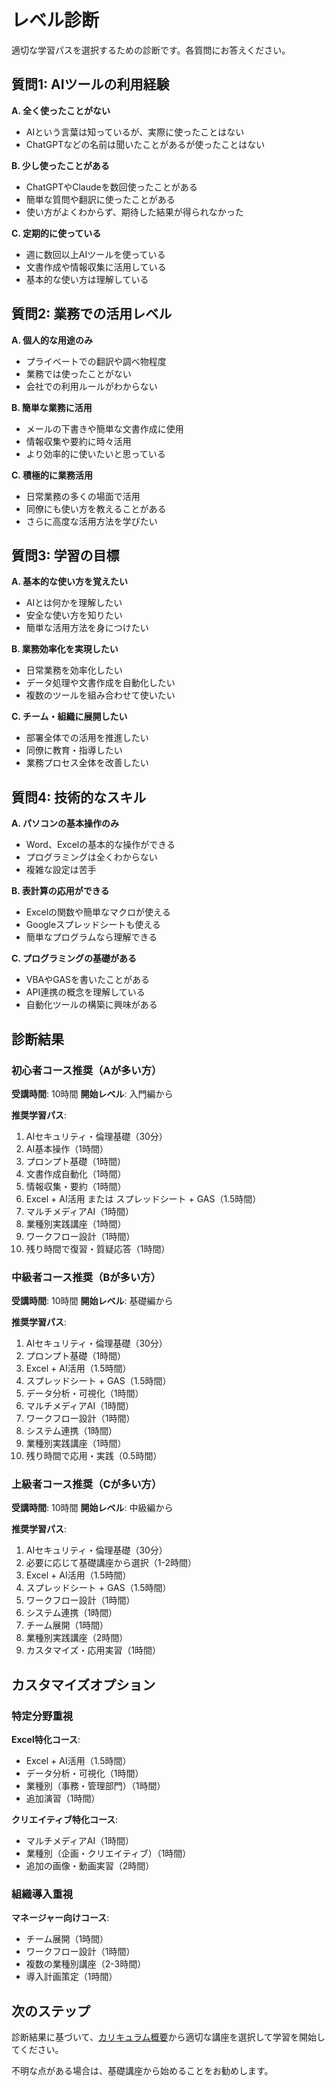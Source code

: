 # レベル診断

適切な学習パスを選択するための診断です。各質問にお答えください。

## 質問1: AIツールの利用経験

**A. 全く使ったことがない**
- AIという言葉は知っているが、実際に使ったことはない
- ChatGPTなどの名前は聞いたことがあるが使ったことはない

**B. 少し使ったことがある**
- ChatGPTやClaudeを数回使ったことがある
- 簡単な質問や翻訳に使ったことがある
- 使い方がよくわからず、期待した結果が得られなかった

**C. 定期的に使っている**
- 週に数回以上AIツールを使っている
- 文書作成や情報収集に活用している
- 基本的な使い方は理解している

## 質問2: 業務での活用レベル

**A. 個人的な用途のみ**
- プライベートでの翻訳や調べ物程度
- 業務では使ったことがない
- 会社での利用ルールがわからない

**B. 簡単な業務に活用**
- メールの下書きや簡単な文書作成に使用
- 情報収集や要約に時々活用
- より効率的に使いたいと思っている

**C. 積極的に業務活用**
- 日常業務の多くの場面で活用
- 同僚にも使い方を教えることがある
- さらに高度な活用方法を学びたい

## 質問3: 学習の目標

**A. 基本的な使い方を覚えたい**
- AIとは何かを理解したい
- 安全な使い方を知りたい
- 簡単な活用方法を身につけたい

**B. 業務効率化を実現したい**
- 日常業務を効率化したい
- データ処理や文書作成を自動化したい
- 複数のツールを組み合わせて使いたい

**C. チーム・組織に展開したい**
- 部署全体での活用を推進したい
- 同僚に教育・指導したい
- 業務プロセス全体を改善したい

## 質問4: 技術的なスキル

**A. パソコンの基本操作のみ**
- Word、Excelの基本的な操作ができる
- プログラミングは全くわからない
- 複雑な設定は苦手

**B. 表計算の応用ができる**
- Excelの関数や簡単なマクロが使える
- Googleスプレッドシートも使える
- 簡単なプログラムなら理解できる

**C. プログラミングの基礎がある**
- VBAやGASを書いたことがある
- API連携の概念を理解している
- 自動化ツールの構築に興味がある

## 診断結果

### 初心者コース推奨（Aが多い方）

**受講時間**: 10時間
**開始レベル**: 入門編から

**推奨学習パス**:
1. AIセキュリティ・倫理基礎（30分）
2. AI基本操作（1時間）
3. プロンプト基礎（1時間）
4. 文書作成自動化（1時間）
5. 情報収集・要約（1時間）
6. Excel + AI活用 または スプレッドシート + GAS（1.5時間）
7. マルチメディアAI（1時間）
8. 業種別実践講座（1時間）
9. ワークフロー設計（1時間）
10. 残り時間で復習・質疑応答（1時間）

### 中級者コース推奨（Bが多い方）

**受講時間**: 10時間
**開始レベル**: 基礎編から

**推奨学習パス**:
1. AIセキュリティ・倫理基礎（30分）
2. プロンプト基礎（1時間）
3. Excel + AI活用（1.5時間）
4. スプレッドシート + GAS（1.5時間）
5. データ分析・可視化（1時間）
6. マルチメディアAI（1時間）
7. ワークフロー設計（1時間）
8. システム連携（1時間）
9. 業種別実践講座（1時間）
10. 残り時間で応用・実践（0.5時間）

### 上級者コース推奨（Cが多い方）

**受講時間**: 10時間
**開始レベル**: 中級編から

**推奨学習パス**:
1. AIセキュリティ・倫理基礎（30分）
2. 必要に応じて基礎講座から選択（1-2時間）
3. Excel + AI活用（1.5時間）
4. スプレッドシート + GAS（1.5時間）
5. ワークフロー設計（1時間）
6. システム連携（1時間）
7. チーム展開（1時間）
8. 業種別実践講座（2時間）
9. カスタマイズ・応用実習（1時間）

## カスタマイズオプション

### 特定分野重視

**Excel特化コース**:
- Excel + AI活用（1.5時間）
- データ分析・可視化（1時間）
- 業種別（事務・管理部門）（1時間）
- 追加演習（1時間）

**クリエイティブ特化コース**:
- マルチメディアAI（1時間）
- 業種別（企画・クリエイティブ）（1時間）
- 追加の画像・動画実習（2時間）

### 組織導入重視

**マネージャー向けコース**:
- チーム展開（1時間）
- ワークフロー設計（1時間）
- 複数の業種別講座（2-3時間）
- 導入計画策定（1時間）

## 次のステップ

診断結果に基づいて、[カリキュラム概要](curriculum-overview.md)から適切な講座を選択して学習を開始してください。

不明な点がある場合は、基礎講座から始めることをお勧めします。
